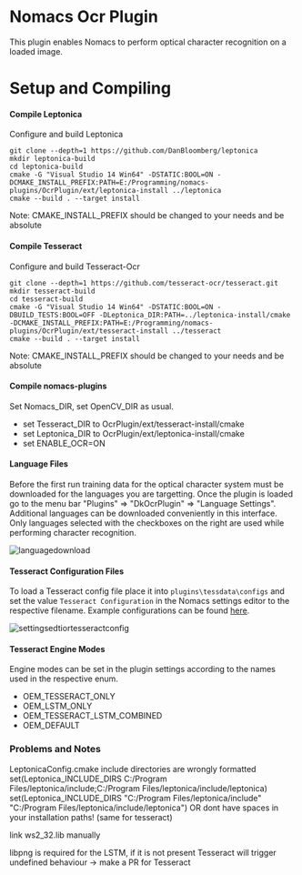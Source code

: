 # Nomacs Ocr Plugin
This plugin enables Nomacs to perform optical character recognition on a loaded image.

# Setup and Compiling

#### Compile Leptonica
Configure and build Leptonica

```
git clone --depth=1 https://github.com/DanBloomberg/leptonica
mkdir leptonica-build
cd leptonica-build
cmake -G "Visual Studio 14 Win64" -DSTATIC:BOOL=ON -DCMAKE_INSTALL_PREFIX:PATH=E:/Programming/nomacs-plugins/OcrPlugin/ext/leptonica-install ../leptonica
cmake --build . --target install
```
Note: CMAKE_INSTALL_PREFIX should be changed to your needs and be absolute

#### Compile Tesseract
Configure and build Tesseract-Ocr

```
git clone --depth=1 https://github.com/tesseract-ocr/tesseract.git
mkdir tesseract-build
cd tesseract-build
cmake -G "Visual Studio 14 Win64" -DSTATIC:BOOL=ON -DBUILD_TESTS:BOOL=OFF -DLeptonica_DIR:PATH=../leptonica-install/cmake -DCMAKE_INSTALL_PREFIX:PATH=E:/Programming/nomacs-plugins/OcrPlugin/ext/tesseract-install ../tesseract
cmake --build . --target install
```
Note: CMAKE_INSTALL_PREFIX should be changed to your needs and be absolute

#### Compile nomacs-plugins
Set Nomacs_DIR, set OpenCV_DIR as usual. 
- set Tesseract_DIR to OcrPlugin/ext/tesseract-install/cmake
- set Leptonica_DIR to OcrPlugin/ext/leptonica-install/cmake
- set ENABLE_OCR=ON

#### Language Files
Before the first run training data for the optical character system must be downloaded for the languages you are targetting. Once the plugin is loaded go to the menu bar "Plugins" => "DkOcrPlugin" => "Language Settings". Additional languages can be downloaded conveniently in this interface. Only languages selected with the checkboxes on the right are used while performing character recognition.

![languagedownload](https://i.imgur.com/Zlsg3Nv.png)

#### Tesseract Configuration Files
To load a Tesseract config file place it into `plugins\tessdata\configs` and set the value `Tesseract Configuration` in the Nomacs settings editor to the respective filename. Example configurations can be found [here](https://github.com/tesseract-ocr/tesseract/tree/master/tessdata/configs).

![settingsedtiortesseractconfig](https://i.imgur.com/BEU9sGP.png)

#### Tesseract Engine Modes
Engine modes can be set in the plugin settings according to the names used in the respective enum. 
* OEM_TESSERACT_ONLY
* OEM_LSTM_ONLY
* OEM_TESSERACT_LSTM_COMBINED
* OEM_DEFAULT

### Problems and Notes

LeptonicaConfig.cmake include directories are wrongly formatted
set(Leptonica_INCLUDE_DIRS C:/Program Files/leptonica/include;C:/Program Files/leptonica/include/leptonica)
set(Leptonica_INCLUDE_DIRS "C:/Program Files/leptonica/include" "C:/Program Files/leptonica/include/leptonica")
OR
dont have spaces in your installation paths! (same for tesseract)

link ws2_32.lib manually

libpng is required for the LSTM, if it is not present Tesseract will trigger undefined behaviour -> make a PR for Tesseract
